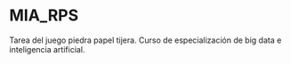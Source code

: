 # MIA_RPS
Tarea del juego piedra papel tijera. Curso de especialización de big data e inteligencia artificial.
